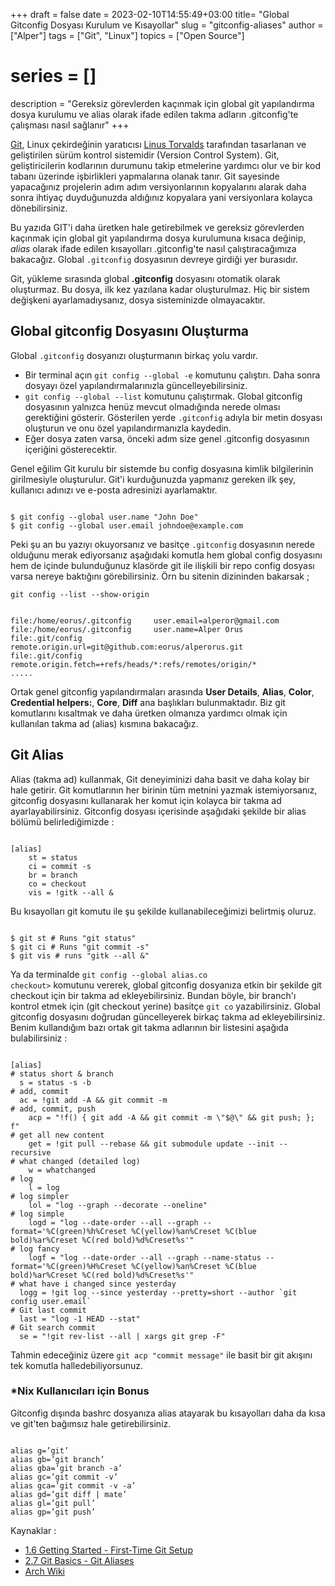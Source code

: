 +++
draft = false
date = 2023-02-10T14:55:49+03:00
title= "Global Gitconfig Dosyası Kurulum ve Kısayollar"
slug = "gitconfig-aliases"
author = ["Alper"]
tags = ["Git", "Linux"]
topics = ["Open Source"]
# series = []
description = "Gereksiz görevlerden kaçınmak için global git yapılandırma dosya kurulumu ve alias olarak ifade edilen takma adların .gitconfig'te çalışması nasıl sağlanır"
+++

[Git](https://git-scm.com/), Linux çekirdeğinin yaratıcısı [Linus Torvalds](https://en.wikipedia.org/wiki/Linus_Torvalds) tarafından tasarlanan ve geliştirilen sürüm kontrol sistemidir (Version Control System). Git, geliştiricilerin kodlarının durumunu takip etmelerine yardımcı olur ve bir kod tabanı üzerinde işbirlikleri yapmalarına olanak tanır. Git sayesinde yapacağınız projelerin adım adım versiyonlarının kopyalarını alarak daha sonra ihtiyaç duyduğunuzda aldığınız kopyalara yani versiyonlara kolayca dönebilirsiniz.

Bu yazıda GIT'i daha üretken hale getirebilmek ve gereksiz görevlerden kaçınmak için global git yapılandırma dosya kurulumuna kısaca değinip, *alias* olarak ifade edilen kısayolları .gitconfig'te nasıl çalıştıracağımıza bakacağız. Global <code>.gitconfig</code> dosyasının devreye girdiği yer burasıdır.

Git, yükleme sırasında global **.gitconfig** dosyasını otomatik olarak oluşturmaz. Bu dosya, ilk kez yazılana kadar oluşturulmaz. Hiç bir sistem değişkeni ayarlamadıysanız, dosya sisteminizde olmayacaktır.

## Global gitconfig Dosyasını Oluşturma

Global <code>.gitconfig</code> dosyanızı oluşturmanın birkaç yolu vardır.

* Bir terminal açın <code>git config --global -e</code> komutunu çalıştırı. Daha sonra dosyayı özel yapılandırmalarınızla güncelleyebilirsiniz.
* <code>git config --global --list</code> komutunu çalıştırmak. Global gitconfig dosyasının yalnızca henüz mevcut olmadığında nerede olması gerektiğini gösterir. Gösterilen yerde <code>.gitconfig</code> adıyla bir metin dosyası oluşturun ve onu özel yapılandırmanızla kaydedin.
* Eğer dosya zaten varsa, önceki adım size genel .gitconfig dosyasının içeriğini gösterecektir.

Genel eğilim Git kurulu bir sistemde bu config dosyasına kimlik bilgilerinin girilmesiyle oluşturulur. Git'i kurduğunuzda yapmanız gereken ilk şey, kullanıcı adınızı ve e-posta adresinizi ayarlamaktır.

<pre><code>
$ git config --global user.name "John Doe"
$ git config --global user.email johndoe@example.com
</code></pre>

Peki şu an bu yazıyı okuyorsanız ve basitçe <code>.gitconfig</code> dosyasının nerede olduğunu merak ediyorsanız aşağıdaki komutla hem global config dosyasını hem de içinde bulunduğunuz klasörde git ile ilişkili bir repo config dosyası varsa nereye baktığını görebilirsiniz. Örn bu sitenin dizininden bakarsak ;

<pre><code>git config --list --show-origin</code></pre>

<pre><code>
file:/home/eorus/.gitconfig     user.email=alperor@gmail.com
file:/home/eorus/.gitconfig     user.name=Alper Orus
file:.git/config                remote.origin.url=git@github.com:eorus/alperorus.git
file:.git/config                remote.origin.fetch=+refs/heads/*:refs/remotes/origin/*
.....
</code></pre>

Ortak genel gitconfig yapılandırmaları arasında **User Details**, **Alias**, **Color**, **Credential helpers:**, **Core**, **Diff** ana başlıkları bulunmaktadır. Biz git komutlarını kısaltmak ve daha üretken olmanıza yardımcı olmak için kullanılan takma ad (alias) kısmına bakacağız.

## Git Alias

Alias (takma ad) kullanmak, Git deneyiminizi daha basit ve daha kolay bir hale getirir. Git komutlarının her birinin tüm metnini yazmak istemiyorsanız, gitconfig dosyasını kullanarak her komut için kolayca bir takma ad ayarlayabilirsiniz. Gitconfig dosyası içerisinde aşağıdaki şekilde bir alias bölümü belirlediğimizde :
<pre><code>
[alias]
    st = status
    ci = commit -s
    br = branch
    co = checkout
    vis = !gitk --all &
</code></pre>
Bu kısayolları git komutu ile şu şekilde kullanabileceğimizi belirtmiş oluruz.
<pre><code>
$ git st # Runs "git status"
$ git ci # Runs "git commit -s"
$ git vis # runs "gitk --all &"
</code></pre>

Ya da terminalde <code>git config --global alias.co checkout></code> komutunu vererek, global gitconfig dosyanıza etkin bir şekilde git checkout için bir takma ad ekleyebilirsiniz. Bundan böyle, bir branch'ı kontrol etmek için (git checkout yerine) basitçe <code>git co</code> yazabilirsiniz. Global gitconfig dosyasını doğrudan güncelleyerek birkaç takma ad ekleyebilirsiniz. Benim kullandığım bazı ortak git takma adlarının bir listesini aşağıda bulabilirsiniz :

<pre><code>
[alias]
# status short & branch
  s = status -s -b
# add, commit
  ac = !git add -A && git commit -m
# add, commit, push
	acp = "!f() { git add -A && git commit -m \"$@\" && git push; }; f"
# get all new content
	get = !git pull --rebase && git submodule update --init --recursive
# what changed (detailed log)
	w = whatchanged
# log
	l = log
# log simpler
	lol = "log --graph --decorate --oneline"
# log simple
	logd = "log --date-order --all --graph --format='%C(green)%h%Creset %C(yellow)%an%Creset %C(blue bold)%ar%Creset %C(red bold)%d%Creset%s'"
# log fancy
	logf = "log --date-order --all --graph --name-status --format='%C(green)%H%Creset %C(yellow)%an%Creset %C(blue bold)%ar%Creset %C(red bold)%d%Creset%s'"
# what have i changed since yesterday
  logg = !git log --since yesterday --pretty=short --author `git config user.email`
# Git last commit
  last = "log -1 HEAD --stat"
# Git search commit
  se = "!git rev-list --all | xargs git grep -F"
</code></pre>

Tahmin edeceğiniz üzere <code>git acp "commit message"</code> ile basit bir git akışını tek komutla halledebiliyorsunuz.

### *Nix Kullanıcıları için Bonus

Gitconfig dışında bashrc dosyanıza alias atayarak bu kısayolları daha da kısa ve git'ten bağımsız hale getirebilirsiniz.

<pre><code>
alias g=’git’
alias gb=’git branch’
alias gba=’git branch -a’
alias gc=’git commit -v’
alias gca=’git commit -v -a’
alias gd=’git diff | mate’
alias gl=’git pull’
alias gp=’git push’
</code></pre>

Kaynaklar :
- [1.6 Getting Started - First-Time Git Setup](https://git-scm.com/book/en/v2/Getting-Started-First-Time-Git-Setup)
- [2.7 Git Basics - Git Aliases](https://git-scm.com/book/en/v2/Git-Basics-Git-Aliases)
- [Arch Wiki](https://wiki.archlinux.org/title/Git)

